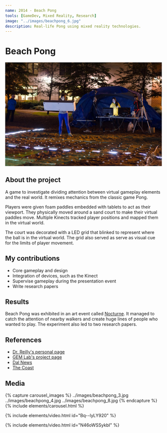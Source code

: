 ```yaml
---
name: 2014 - Beach Pong
tools: [GameDev, Mixed Reality, Research]
image: "../images/beachpong_6.jpg"
description: Real-life Pong using mixed reality technologies.
---
```


# Beach Pong

![Intro](../images/beachpong_6.jpg "Me digging sand in the court")

## About the project

A game to investigate dividing attention between virtual gameplay elements and the real world. It remixes mechanics from the classic game Pong. 

Players were given foam paddles embedded with tablets to act as their viewport. They physically moved around a sand court to make their virtual paddles move. Multiple Kinects tracked player positions and mapped them in the virtual world. 

The court was decorated with a LED grid that blinked to represent where the ball is in the virtual world. The grid also served as serve as visual cue for the limits of player movement.

## My contributions

- Core gameplay and design
- Integration of devices, such as the Kinect
- Supervise gameplay during the presentation event
- Write research papers

## Results

Beach Pong was exhibited in an art event called [Nocturne](https://nocturnehalifax.ca). It managed to catch the attention of nearby walkers and create huge lines of people who wanted to play. The experiment also led to two research papers.

## References

- [Dr. Reilly's personal page](https://web.cs.dal.ca/~reilly/Nocturne2014.html)
- [GEM Lab's project page](https://gem.cs.dal.ca/projects/beach-pong/)
- [Dal News](https://www.dal.ca/news/2014/10/16/pong--all-night-long--dal-cs-brings-classic-video-game-to-the-be.html)
- [The Coast](https://www.thecoast.ca/halifax/nocturne-by-the-hour/Content?oid=4438362)

## Media

{% capture carousel_images %}
../images/beachpong_3.jpg
../images/beachpong_4.jpg
../images/beachpong_8.jpg
{% endcapture %}
{% include elements/carousel.html %}

{% include elements/video.html id="Bq--lyLY920" %}

{% include elements/video.html id="N46oWSSykbI" %}